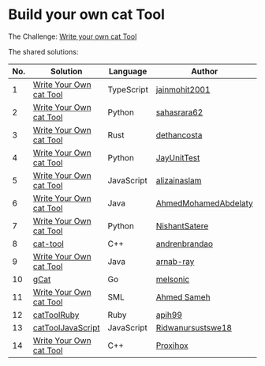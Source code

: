 # Build your own cat Tool

The Challenge: [Write your own cat Tool](https://codingchallenges.fyi/challenges/challenge-cat)

The shared solutions:

| No. | Solution | Language | Author |
|-----|----------|----------|--------|
| 1 | [Write Your Own cat Tool](https://github.com/jainmohit2001/coding-challenges/blob/master/src/15) | TypeScript | [jainmohit2001](https://github.com/jainmohit2001) |
| 2 | [Write Your Own cat Tool](https://github.com/sahasrara62/codingchallenges.fyi/tree/main/cat_tool) | Python | [sahasrara62](https://github.com/sahasrara62) |
| 3 | [Write Your Own cat Tool](https://github.com/dethancosta/rat) | Rust | [dethancosta](https://github.com/dethancosta) | 
| 4 | [Write Your Own cat Tool](https://github.com/JayUnitTest/CodingChallenges/tree/main/cat-tool) | Python | [JayUnitTest](https://github.com/JayUnitTest) |
| 5 | [Write Your Own cat Tool](https://github.com/alizainaslam/Cat-tool) | JavaScript | [alizainaslam](https://github.com/alizainaslam) |
| 6 | [Write Your Own cat Tool](https://github.com/AhmedMohamedAbdelaty/coding-challenges/tree/main/01.%20cat) | Java | [AhmedMohamedAbdelaty](https://github.com/AhmedMohamedAbdelaty) |
| 7 | [Write Your Own cat Tool](https://github.com/NishantSatere/CodingChallenges/tree/main/OwnCatTool) | Python | [NishantSatere](https://github.com/NishantSatere) |
| 8 | [cat-tool](https://github.com/andrenbrandao/cat-tool) | C++ | [andrenbrandao](https://github.com/andrenbrandao) |
| 9 | [Write Your Own cat Tool](https://github.com/arnab-ray/coding-challenges/tree/main/src/main/java/org/example/cat_command)        | Java       | [arnab-ray](https://github.com/arnab-ray/) |
| 10 | [gCat](https://github.com/melsonic/gCat) | Go | [melsonic](https://github.com/melsonic) | 
| 11 | [Write Your Own cat Tool](https://github.com/ahmedsameha1/cccat) | SML | [Ahmed Sameh](https://github.com/ahmedsameha1) |
| 12 | [catToolRuby](https://github.com/apih99/catToolRuby) | Ruby | [apih99](https://github.com/apih99) |
| 13 | [catToolJavaScript](https://github.com/Ridwanursustswe18/coding-challanges-cat-tool) | JavaScript | [Ridwanursustswe18](https://github.com/Ridwanursustswe18) |
| 14 | [Write Your Own cat Tool](https://github.com/Proxihox/Write-your-own-Cat-tool) | C++ | [Proxihox](https://github.com/Proxihox) |